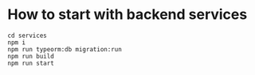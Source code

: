 # How to start with backend services

```
cd services
npm i
npm run typeorm:db migration:run
npm run build
npm run start
```
